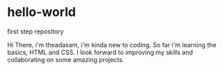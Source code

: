 # hello-world
first step repository

Hi There,
i'm theadasam, i'm kinda new to coding. So far i'm learning the basics, HTML and CSS. I look forward to improving my skills and collaborating on some amazing projects.
